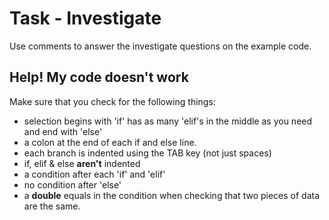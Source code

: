 # Task - Investigate

Use comments to answer the investigate questions on the example code.

## Help! My code doesn't work
Make sure that you check for the following things:

- selection begins with 'if' has as many 'elif's in the middle as you need and end with 'else'
- a colon at the end of each if and else line.
- each branch is indented using the TAB key (not just spaces)
- if, elif & else **aren't** indented
- a condition after each 'if' and 'elif'
- no condition after 'else'
- a **double** equals in the condition when checking that two pieces of data are the same.